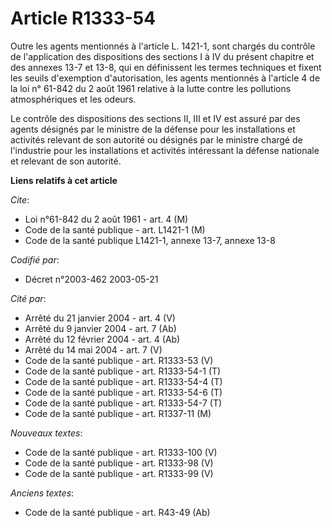 # Article R1333-54

Outre les agents mentionnés à l'article L. 1421-1, sont chargés du contrôle de l'application des dispositions des sections I
à IV du présent chapitre et des annexes 13-7 et 13-8, qui en définissent les termes techniques et fixent les seuils
d'exemption d'autorisation, les agents mentionnés à l'article 4 de la loi n° 61-842 du 2 août 1961 relative à la lutte contre
les pollutions atmosphériques et les odeurs.

Le contrôle des dispositions des sections II, III et IV est assuré par des agents désignés par le ministre de la défense pour
les installations et activités relevant de son autorité ou désignés par le ministre chargé de l'industrie pour les
installations et activités intéressant la défense nationale et relevant de son autorité.

**Liens relatifs à cet article**

_Cite_:

  - Loi n°61-842 du 2 août 1961 - art. 4 (M)
  - Code de la santé publique - art. L1421-1 (M)
  - Code de la santé publique L1421-1, annexe 13-7, annexe 13-8

_Codifié par_:

  - Décret n°2003-462 2003-05-21

_Cité par_:

  - Arrêté du 21 janvier 2004 - art. 4 (V)
  - Arrêté du 9 janvier 2004 - art. 7 (Ab)
  - Arrêté du 12 février 2004 - art. 4 (Ab)
  - Arrêté du 14 mai 2004 - art. 7 (V)
  - Code de la santé publique - art. R1333-53 (V)
  - Code de la santé publique - art. R1333-54-1 (T)
  - Code de la santé publique - art. R1333-54-4 (T)
  - Code de la santé publique - art. R1333-54-6 (T)
  - Code de la santé publique - art. R1333-54-7 (T)
  - Code de la santé publique - art. R1337-11 (M)

_Nouveaux textes_:

  - Code de la santé publique - art. R1333-100 (V)
  - Code de la santé publique - art. R1333-98 (V)
  - Code de la santé publique - art. R1333-99 (V)

_Anciens textes_:

  - Code de la santé publique - art. R43-49 (Ab)
